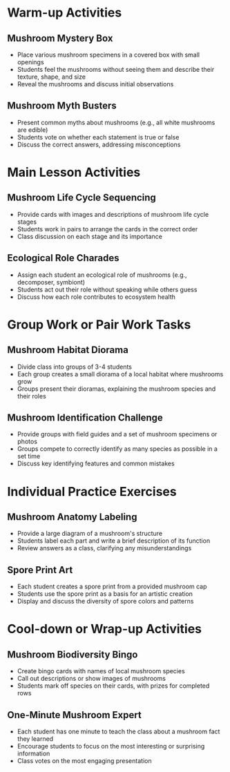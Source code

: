 # Warm-up Activities

## Mushroom Mystery Box
- Place various mushroom specimens in a covered box with small openings
- Students feel the mushrooms without seeing them and describe their texture, shape, and size
- Reveal the mushrooms and discuss initial observations

## Mushroom Myth Busters
- Present common myths about mushrooms (e.g., all white mushrooms are edible)
- Students vote on whether each statement is true or false
- Discuss the correct answers, addressing misconceptions

# Main Lesson Activities

## Mushroom Life Cycle Sequencing
- Provide cards with images and descriptions of mushroom life cycle stages
- Students work in pairs to arrange the cards in the correct order
- Class discussion on each stage and its importance

## Ecological Role Charades
- Assign each student an ecological role of mushrooms (e.g., decomposer, symbiont)
- Students act out their role without speaking while others guess
- Discuss how each role contributes to ecosystem health

# Group Work or Pair Work Tasks

## Mushroom Habitat Diorama
- Divide class into groups of 3-4 students
- Each group creates a small diorama of a local habitat where mushrooms grow
- Groups present their dioramas, explaining the mushroom species and their roles

## Mushroom Identification Challenge
- Provide groups with field guides and a set of mushroom specimens or photos
- Groups compete to correctly identify as many species as possible in a set time
- Discuss key identifying features and common mistakes

# Individual Practice Exercises

## Mushroom Anatomy Labeling
- Provide a large diagram of a mushroom's structure
- Students label each part and write a brief description of its function
- Review answers as a class, clarifying any misunderstandings

## Spore Print Art
- Each student creates a spore print from a provided mushroom cap
- Students use the spore print as a basis for an artistic creation
- Display and discuss the diversity of spore colors and patterns

# Cool-down or Wrap-up Activities

## Mushroom Biodiversity Bingo
- Create bingo cards with names of local mushroom species
- Call out descriptions or show images of mushrooms
- Students mark off species on their cards, with prizes for completed rows

## One-Minute Mushroom Expert
- Each student has one minute to teach the class about a mushroom fact they learned
- Encourage students to focus on the most interesting or surprising information
- Class votes on the most engaging presentation